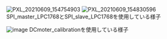 ![PXL_20210609_154754903](https://user-images.githubusercontent.com/66021066/121388121-2b0cec80-c986-11eb-91bf-edffa2d72c10.jpg)
![PXL_20210609_154830596](https://user-images.githubusercontent.com/66021066/121387885-fac54e00-c985-11eb-91ab-01ad325b3990.jpg)
SPI_master_LPC1768とSPI_slave_LPC1768を使用している様子




![image](https://user-images.githubusercontent.com/66021066/120954193-963d9f80-c789-11eb-8378-a7ea72a6206f.png)
DCmoter_calibrationを使用している様子
